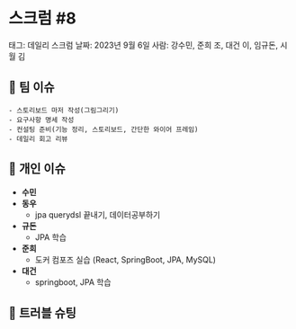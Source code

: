 # 스크럼 #8

태그: 데일리 스크럼
날짜: 2023년 9월 6일
사람: 강수민, 준희 조, 대건 이, 임규돈, 시월 김

## 👥 팀 이슈

```
- 스토리보드 마저 작성(그림그리기)
- 요구사항 명세 작성
- 컨설팅 준비(기능 정리, 스토리보드, 간단한 와이어 프레임)
- 데일리 회고 리뷰
```

## 👤 개인 이슈

- **수민**
- **동우**
    - jpa querydsl 끝내기, 데이터공부하기
- **규돈**
    - JPA 학습
- **준희**
    - 도커 컴포즈 실습 (React, SpringBoot, JPA, MySQL)
- **대건**
    - springboot, JPA 학습

## 🚨 트러블 슈팅

```

```